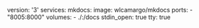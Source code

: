 version: '3'
services:
  mkdocs:
    image: wlcamargo/mkdocs
    ports:
      - "8005:8000"
    volumes:
      - ./:/docs
    stdin_open: true
    tty: true